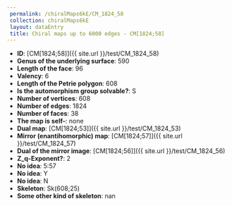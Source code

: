 ```yaml
--- 
 permalink: /chiralMaps6kE/CM_1824_58 
 collection: chiralMaps6kE
 layout: dataEntry
 title: Chiral maps up to 6000 edges - CM[1824;58]
---
```


- **ID**: [CM[1824;58]]({{ site.url }}/test/CM_1824_58)
- **Genus of the underlying surface**: 590
- **Length of the face**: 96
- **Valency**: 6
- **Length of the Petrie polygon**: 608
- **Is the automorphism group solvable?**: S
- **Number of vertices**: 608
- **Number of edges**: 1824
- **Number of faces**: 38
- **The map is self-**: none
- **Dual map**: [CM[1824;53]]({{ site.url }}/test/CM_1824_53)
- **Mirror (enantihomorphic) map**: [CM[1824;57]]({{ site.url }}/test/CM_1824_57)
- **Dual of the mirror image**: [CM[1824;56]]({{ site.url }}/test/CM_1824_56)
- **Z_q-Exponent?**: 2
- **No idea**:  5:57
- **No idea**: Y
- **No idea**: N
- **Skeleton**: Sk(608;25)
- **Some other kind of skeleton**: nan
